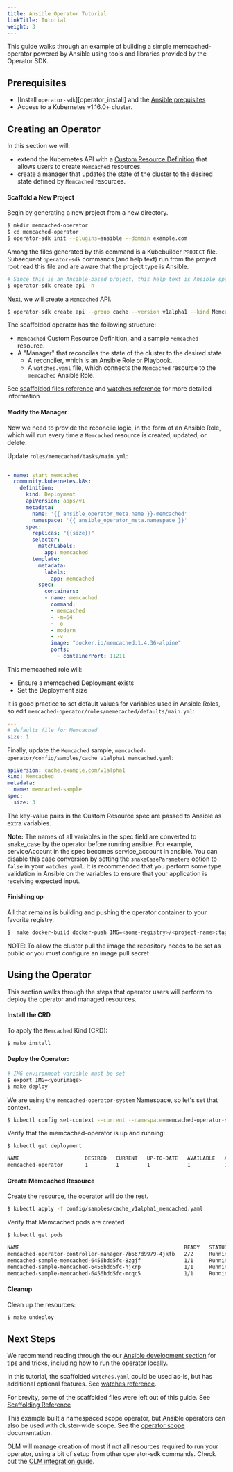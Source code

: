 ```yaml
---
title: Ansible Operator Tutorial
linkTitle: Tutorial
weight: 3
---
```


This guide walks through an example of building a simple memcached-operator powered by Ansible using tools and libraries provided by the Operator SDK.

## Prerequisites

- [Install `operator-sdk`][operator_install] and the [Ansible prequisites][ansible-operator-install] 
- Access to a Kubernetes v1.16.0+ cluster.

## Creating an Operator

In this section we will:
  - extend the Kubernetes API with a [Custom Resource Definition][custom-resources] that allows users to create `Memcached` resources.
  - create a manager that updates the state of the cluster to the desired state defined by `Memcached` resources.

#### Scaffold a New Project

Begin by generating a new project from a new directory.

```sh
$ mkdir memcached-operator 
$ cd memcached-operator
$ operator-sdk init --plugins=ansible --domain example.com
```

Among the files generated by this command is a Kubebuilder `PROJECT`
file. Subsequent `operator-sdk` commands (and help text) run from the
project root read this file and are aware that the project type is
Ansible.

```sh
# Since this is an Ansible-based project, this help text is Ansible specific.
$ operator-sdk create api -h
```

Next, we will create a `Memcached` API.

```sh
$ operator-sdk create api --group cache --version v1alpha1 --kind Memcached --generate-role
```

The scaffolded operator has the following structure:

 - `Memcached` Custom Resource Definition, and a sample `Memcached` resource.
 - A "Manager" that reconciles the state of the cluster to the desired state
    - A reconciler, which is an Ansible Role or Playbook.
    - A `watches.yaml` file, which connects the `Memcached` resource to the `memcached` Ansible Role.

See [scaffolded files reference][layout-doc] and [watches reference][ansible-watches] for more detailed information

#### Modify the Manager

Now we need to provide the reconcile logic, in the form of an Ansible
Role, which will run every time a `Memcached` resource is created,
updated, or delete.

Update `roles/memecached/tasks/main.yml`:


```yaml
---
- name: start memcached
  community.kubernetes.k8s:
    definition:
      kind: Deployment
      apiVersion: apps/v1
      metadata:
        name: '{{ ansible_operator_meta.name }}-memcached'
        namespace: '{{ ansible_operator_meta.namespace }}'
      spec:
        replicas: "{{size}}"
        selector:
          matchLabels:
            app: memcached
        template:
          metadata:
            labels:
              app: memcached
          spec:
            containers:
            - name: memcached
              command:
              - memcached
              - -m=64
              - -o
              - modern
              - -v
              image: "docker.io/memcached:1.4.36-alpine"
              ports:
                - containerPort: 11211
```

This memcached role will:
- Ensure a memcached Deployment exists
- Set the Deployment size

It is good practice to set default values for variables used in Ansible
Roles, so edit `memcached-operator/roles/memecached/defaults/main.yml`:

```yaml
---
# defaults file for Memcached
size: 1
```

Finally, update the `Memcached` sample, `memcached-operator/config/samples/cache_v1alpha1_memcached.yaml`:

```yaml
apiVersion: cache.example.com/v1alpha1
kind: Memcached
metadata:
  name: memcached-sample
spec:
  size: 3
```

The key-value pairs in the Custom Resource spec are passed
to Ansible as extra variables.

__Note:__ The names of all variables in the spec field are converted to
snake_case by the operator before running ansible. For example,
serviceAccount in the spec becomes service_account in ansible. You can
disable this case conversion by setting the `snakeCaseParameters` option
to `false` in your `watches.yaml`. It is recommended that you perform some
type validation in Ansible on the variables to ensure that your
application is receiving expected input.

#### Finishing up

All that remains is building and pushing the operator container to your favorite registry.

``` sh
$  make docker-build docker-push IMG=<some-registry>/<project-name>:tag
```

NOTE: To allow the cluster pull the image the repository needs to be set as public or you must configure an image pull secret


## Using the Operator

This section walks through the steps that operator users will perform
to deploy the operator and managed resources.

#### Install the CRD

To apply the `Memcached` Kind (CRD):

```sh
$ make install
```
#### Deploy the Operator:

```sh
# IMG environment variable must be set
$ export IMG=<yourimage>
$ make deploy
```

We are using the `memcached-operator-system` Namespace, so let's set
that context. 

```sh
$ kubectl config set-context --current --namespace=memcached-operator-system
```

Verify that the memcached-operator is up and running:

```sh
$ kubectl get deployment 

NAME                     DESIRED   CURRENT   UP-TO-DATE   AVAILABLE   AGE
memcached-operator       1         1         1            1           1m
```

#### Create Memcached Resource

Create the resource, the operator will do the rest.

```sh
$ kubectl apply -f config/samples/cache_v1alpha1_memcached.yaml
```

Verify that Memcached pods are created

```sh
$ kubectl get pods

NAME                                                     READY   STATUS    RESTARTS   AGE
memcached-operator-controller-manager-7b667d9979-4jkfb   2/2     Running   0          14s
memcached-sample-memcached-6456bdd5fc-8zgjf              1/1     Running   0          5s
memcached-sample-memcached-6456bdd5fc-hjkrp              1/1     Running   0          5s
memcached-sample-memcached-6456bdd5fc-mcqc5              1/1     Running   0          5s
```

#### Cleanup

Clean up the resources:

```sh
$ make undeploy
```

## Next Steps

We recommend reading through the our [Ansible development
section][ansible-developer-tips] for tips and tricks, including how to
run the operator locally.

In this tutorial, the scaffolded `watches.yaml` could be used as-is, but
has additional optional features. See [watches reference][ansible-watches].

For brevity, some of the scaffolded files were left out of this guide.
See [Scaffolding Reference][layout-doc]

This example built a namespaced scope operator, but Ansible operators
can also be used with cluster-wide scope. See the [operator scope][operator-scope] documentation.

OLM will manage creation of most if not all resources required to run your operator, using a bit of setup from other operator-sdk commands. Check out the [OLM integration guide][quickstart-bundle].

[ansible-operator-install]: /docs/building-operators/ansible/installation
[ansible-developer-tips]: /docs/building-operators/ansible/development-tips/
[ansible-watches]: /docs/building-operators/ansible/reference/watches
[custom-resources]: https://kubernetes.io/docs/concepts/extend-kubernetes/api-extension/custom-resources/
[operator-scope]:https://v0-19-x.sdk.operatorframework.io/docs/legacy-common/operator-scope/
[layout-doc]:../reference/scaffolding
[docker-tool]:https://docs.docker.com/install/
[kubectl-tool]:https://kubernetes.io/docs/tasks/tools/install-kubectl/
[quickstart-bundle]:https://master.sdk.operatorframework.io/docs/olm-integration/quickstart-bundle/

